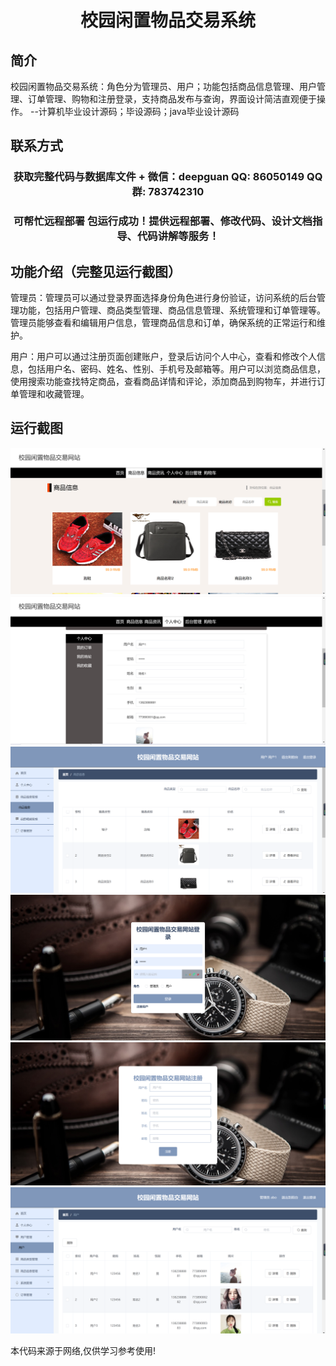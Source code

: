 <p><h1 align="center">校园闲置物品交易系统</h1></p>

## 简介
校园闲置物品交易系统：角色分为管理员、用户；功能包括商品信息管理、用户管理、订单管理、购物和注册登录，支持商品发布与查询，界面设计简洁直观便于操作。    --计算机毕业设计源码；毕设源码；java毕业设计源码


## 联系方式
<p><h3 align="center">获取完整代码与数据库文件 + 微信：deepguan QQ: 86050149 QQ群: 783742310</h3></p>
<p><h3 align="center">可帮忙远程部署 包运行成功！提供远程部署、修改代码、设计文档指导、代码讲解等服务！</h3></p>

## 功能介绍（完整见运行截图）
管理员：管理员可以通过登录界面选择身份角色进行身份验证，访问系统的后台管理功能，包括用户管理、商品类型管理、商品信息管理、系统管理和订单管理等。管理员能够查看和编辑用户信息，管理商品信息和订单，确保系统的正常运行和维护。

用户：用户可以通过注册页面创建账户，登录后访问个人中心，查看和修改个人信息，包括用户名、密码、姓名、性别、手机号及邮箱等。用户可以浏览商品信息，使用搜索功能查找特定商品，查看商品详情和评论，添加商品到购物车，并进行订单管理和收藏管理。


## 运行截图
![](imgs/588112-20220703185611161-1488959100.png)
![](imgs/588112-20220703185620998-1523980486.png)
![](imgs/588112-20220703185625984-872472491.png)
![](imgs/588112-20220703185629668-1061939511.png)
![](imgs/588112-20220703185635157-1903491314.png)
![](imgs/588112-20220703185722662-2064204540.png)

<p>本代码来源于网络,仅供学习参考使用!</p>
